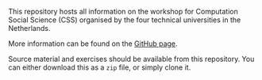 This repository hosts all information on the workshop for Computation Social Science (CSS) organised by the four technical universities in the Netherlands.

More information can be found on the [GitHub page](https://vtraag.github.io/4TU-CSS/).

Source material and exercises should be available from this repository. You can either download this as a `zip` file, or simply clone it.

